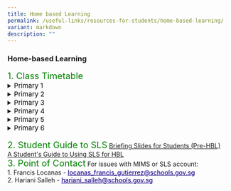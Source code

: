 ```yaml
---
title: Home based Learning
permalink: /useful-links/resources-for-students/home-based-learning/
variant: markdown
description: ""
---
```

<h3>Home-based Learning</h3>
<p style="font-size:20px; color:green; display:inline">1. Class Timetable</p>
<details>
<summary><p style="font-size:15px; color:black; display:inline">Primary 1</p>
</summary><div data-type="detailsContent" class="isomer-details-content">
<a href="/files/HBL/Timetable/1A_HBL_Timetable_2025.pdf" target="_blank">1 Agility</a><br>
<a href="/files/HBL/Timetable/1N_HBL_Timetable_2025.pdf" target="_blank">1 iNtegrity</a><br>
<a href="/files/HBL/Timetable/1C_HBL_Timetable_2025.pdf" target="_blank">1 Care</a><br>
<a href="/files/HBL/Timetable/1H_HBL_Timetable_2025.pdf" target="_blank">1 Humility</a><br>
<a href="/files/HBL/Timetable/1O_HBL_Timetable_2025.pdf" target="_blank">1 Optimism</a><br>
<a href="/files/HBL/Timetable/1R_HBL_Timetable_2025.pdf" target="_blank">1 Resilience</a><br>
<a href="/files/HBL/Timetable/1G_HBL_Timetable_2025.pdf" target="_blank">1 Grace</a><br>
<a href="/files/HBL/Timetable/1I_HBL_Timetable_2025.pdf" target="_blank">1 Innovation</a><br>
</div></details>
	
<details>
<summary><p style="font-size:15px; color:black; display:inline">Primary 2</p>
</summary><div data-type="detailsContent" class="isomer-details-content">
<a href="/files/HBL/Timetable/2A_HBL_Timetable_2025.pdf" target="_blank">2 Agility</a><br>
<a href="/files/HBL/Timetable/2N_HBL_Timetable_2025.pdf" target="_blank">2 iNtegrity</a><br>
<a href="/files/HBL/Timetable/2C_HBL_Timetable_2025.pdf" target="_blank">2 Care</a><br>
<a href="/files/HBL/Timetable/2H_HBL_Timetable_2025.pdf" target="_blank">2 Humility</a><br>
<a href="/files/HBL/Timetable/2O_HBL_Timetable_2025.pdf" target="_blank">2 Optimism</a><br>
<a href="/files/HBL/Timetable/2R_HBL_Timetable_2025.pdf" target="_blank">2 Resilience</a><br>
<a href="/files/HBL/Timetable/2G_HBL_Timetable_2025.pdf" target="_blank">2 Grace</a><br>
<a href="/files/HBL/Timetable/2I_HBL_Timetable_2025.pdf" target="_blank">2 Innovation</a><br>
</div></details>

<details>
<summary><p style="font-size:15px; color:black; display:inline">Primary 3</p>
</summary><div data-type="detailsContent" class="isomer-details-content">
<a href="/files/HBL/Timetable/3A_HBL_Timetable_2025.pdf" target="_blank">3 Agility</a><br>
<a href="/files/HBL/Timetable/3N_HBL_Timetable_2025.pdf" target="_blank">3 iNtegrity</a><br>
<a href="/files/HBL/Timetable/3C_HBL_Timetable_2025.pdf" target="_blank">3 Care</a><br>
<a href="/files/HBL/Timetable/3H_HBL_Timetable_2025.pdf" target="_blank">3 Humility</a><br>
<a href="/files/HBL/Timetable/3O_HBL_Timetable_2025.pdf" target="_blank">3 Optimism</a><br>
<a href="/files/HBL/Timetable/3R_HBL_Timetable_2025.pdf" target="_blank">3 Resilience</a><br>
</div></details>

<details>
<summary><p style="font-size:15px; color:black; display:inline">Primary 4</p>
</summary><div data-type="detailsContent" class="isomer-details-content">
<a href="/files/HBL/Timetable/4A_HBL_Timetable_2025.pdf" target="_blank">4 Agility</a><br>
<a href="/files/HBL/Timetable/4N_HBL_Timetable_2025.pdf" target="_blank">4 iNtegrity</a><br>
<a href="/files/HBL/Timetable/4C_HBL_Timetable_2025.pdf" target="_blank">4 Care</a><br>
<a href="/files/HBL/Timetable/4H_HBL_Timetable_2025.pdf" target="_blank">4 Humility</a><br>
<a href="/files/HBL/Timetable/4O_HBL_Timetable_2025.pdf" target="_blank">4 Optimism</a><br>
<a href="/files/HBL/Timetable/4R_HBL_Timetable_2025.pdf" target="_blank">4 Resilience</a><br>
</div></details>

<details>
<summary><p style="font-size:15px; color:black; display:inline">Primary 5</p>
</summary><div data-type="detailsContent" class="isomer-details-content">
<a href="/files/HBL/Timetable/5A_HBL_Timetable_2025.pdf" target="_blank">5 Agility</a><br>
<a href="/files/HBL/Timetable/5N_HBL_Timetable_2025.pdf" target="_blank">5 iNtegrity</a><br>
<a href="/files/HBL/Timetable/5C_HBL_Timetable_2025.pdf" target="_blank">5 Care</a><br>
<a href="/files/HBL/Timetable/5H_HBL_Timetable_2025.pdf" target="_blank">5 Humility</a><br>
<a href="/files/HBL/Timetable/5O_HBL_Timetable_2025.pdf" target="_blank">5 Optimism</a><br>
<a href="/files/HBL/Timetable/5R_HBL_Timetable_2025.pdf" target="_blank">5 Resilience</a><br>
</div></details>

<details>
<summary><p style="font-size:15px; color:black; display:inline">Primary 6</p>
</summary><div data-type="detailsContent" class="isomer-details-content">
<a href="/files/HBL/Timetable/6A_HBL_Timetable_2025.pdf" target="_blank">6 Agility</a><br>
<a href="/files/HBL/Timetable/6N_HBL_Timetable_2025.pdf" target="_blank">6 iNtegrity</a><br>
<a href="/files/HBL/Timetable/6C_HBL_Timetable_2025.pdf" target="_blank">6 Care</a><br>
<a href="/files/HBL/Timetable/6H_HBL_Timetable_2025.pdf" target="_blank">6 Humility</a><br>
<a href="/files/HBL/Timetable/6O_HBL_Timetable_2025.pdf" target="_blank">6 Optimism</a><br>
<a href="/files/HBL/Timetable/6R_HBL_Timetable_2025.pdf" target="_blank">6 Resilience</a><br>
</div></details><br>
	
<p style="font-size:20px; color:green; display:inline">2. Student Guide to SLS</p>
<a href="/files/HBL/briefing%20slides%20for%20students%20(pre-hbl).pdf" target="_blank">Briefing Slides for Students (Pre-HBL)</a><br>
<a href="/files/HBL/a%20students'%20guide%20to%20using%20sls%20for    %20hbl.pdf" target="_blank">A Student's Guide to Using SLS for HBL</a>
<br>
<p style="font-size:20px; color:green; display:inline">3. Point of Contact</p>
For issues with MIMS or SLS account:<br>
1. Francis Locanas - <a href="mailto:locanas_francis_gutierrez@schools.gov.sg"><span style="font-weight:500;text-decoration:underline;color:#21088A">locanas_francis_gutierrez@schools.gov.sg
</span></a><br>
2. Hariani Salleh  - <a href="mailto:hariani_salleh@schools.gov.sg"><span style="font-weight:500;text-decoration:underline;color:#21088A">hariani_salleh@schools.gov.sg</span></a>
<br>